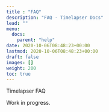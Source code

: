 ```yaml
---
title : "FAQ"
description: "FAQ - Timelapser Docs"
lead: ""
menu:
  docs:
    parent: "help"
date: 2020-10-06T08:48:23+00:00
lastmod: 2020-10-06T08:48:23+00:00
draft: false
images: []
weight: 200
toc: true
---
```


Timelapser FAQ

Work in progress.

